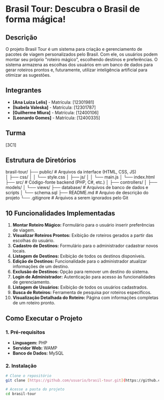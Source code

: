 # Brasil Tour: Descubra o Brasil de forma mágica!

## Descrição
O projeto Brasil Tour é um sistema para criação e gerenciamento de pacotes de viagem personalizados pelo Brasil. Com ele, os usuários podem montar seu próprio "roteiro mágico", escolhendo destinos e preferências. O sistema armazena as escolhas dos usuários em um banco de dados para gerar roteiros prontos e, futuramente, utilizar inteligência artificial para otimizar as sugestões.

## Integrantes
- **[Ana Luiza Lelis]** - Matrícula: [12301981]
- **[Isabela Valeska]** - Matrícula: [12301787]
- **[Guilherme Miura]** - Matrícula: [12400106]
- **[Leonardo Gomes]** - Matrícula: [12400335]

## Turma
[3C1]

## Estrutura de Diretórios
brasil-tour/
├── public/                 # Arquivos da interface (HTML, CSS, JS)<br>
│   ├── css/
│   │   └── style.css
│   ├── js/
│   │   └── main.js
│   └── index.html
├── src/                    # Código-fonte backend (PHP, C#, etc.)
│   ├── controllers/
│   ├── models/
│   └── views/
├── database/               # Arquivos de banco de dados e scripts
│   └── schema.sql
├── README.md               # Arquivo de descrição do projeto
└── .gitignore              # Arquivos a serem ignorados pelo Git

## 10 Funcionalidades Implementadas

1.  **Montar Roteiro Mágico:** Formulário para o usuário inserir preferências de viagem.
2.  **Visualizar Roteiros Prontos:** Exibição de roteiros gerados a partir das escolhas do usuário.
3.  **Cadastro de Destinos:** Formulário para o administrador cadastrar novos locais.
4.  **Listagem de Destinos:** Exibição de todos os destinos disponíveis.
5.  **Edição de Destinos:** Funcionalidade para o administrador atualizar informações de um destino.
6.  **Exclusão de Destinos:** Opção para remover um destino do sistema.
7.  **Login de Administrador:** Autenticação para acesso às funcionalidades de gerenciamento.
8.  **Listagem de Usuários:** Exibição de todos os usuários cadastrados.
9.  **Busca de Roteiros:** Ferramenta de pesquisa por roteiros específicos.
10. **Visualização Detalhada do Roteiro:** Página com informações completas de um roteiro pronto.

## Como Executar o Projeto

### 1. Pré-requisitos
- **Linguagem:** PHP
- **Servidor Web:** WAMP 
- **Banco de Dados:** MySQL 

### 2. Instalação
```bash
# Clone o repositório
git clone [https://github.com/usuario/brasil-tour.git](https://github.com/usuario/brasil-tour.git)

# Acesse a pasta do projeto
cd brasil-tour
